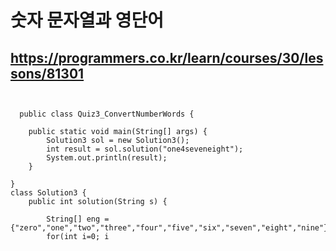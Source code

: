 # 숫자 문자열과 영단어
## https://programmers.co.kr/learn/courses/30/lessons/81301

<pre>
<code>

  public class Quiz3_ConvertNumberWords {

	public static void main(String[] args) {
		Solution3 sol = new Solution3();
		int result = sol.solution("one4seveneight");
		System.out.println(result);
	}

}
class Solution3 {
    public int solution(String s) {
    	
    	String[] eng = {"zero","one","two","three","four","five","six","seven","eight","nine"};
    	for(int i=0; i<eng.length; i++) {
    		s = s.replace(eng[i], Integer.toString(i));
    	}
        return Integer.parseInt(s);
    }
}

</pre>
</code>
